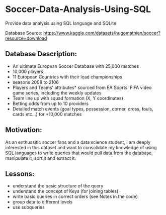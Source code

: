 # Soccer-Data-Analysis-Using-SQL
Provide data analysis using SQL language and SQLite

Database Source: https://www.kaggle.com/datasets/hugomathien/soccer?resource=download

## Database Description: 
- An ultimate European Soccer Database with 25,000 matches
- 10,000 players
- 11 European Countries with their lead championships
- seasons 2008 to 2106
- Players and Teams' attributes* sourced from EA Sports' FIFA video game series, including the weekly updates
- Team line up with squad formation (X, Y coordinates)
- Betting odds from up to 10 providers
- Detailed match events (goal types, possession, corner, cross, fouls, cards etc…) for +10,000 matches

## Motivation:
As an enthuasitic soccer fans and a data science student, I am deeply interested in this dataset and want to consolidate my knowledge of using SQL languages to write queries that would pull data from the database, manipulate it, sort it and extract it. 

## Lessons:
- understand the basic structure of the query
- understand the concept of Keys (for joining tables)
- write basic queries in correct orders (see Notes in the code)
- group data to different levels
- use subqueries
